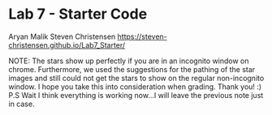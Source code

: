 # Lab 7 - Starter Code
Aryan Malik
Steven Christensen 
https://steven-christensen.github.io/Lab7_Starter/

NOTE: The stars show up perfectly if you are in an incognito window on chrome. Furthermore, we used the suggestions for the pathing
of the star images and still could not get the stars to show on the regular non-incognito window. I hope you take this into consideration when grading. Thank you! :)
P.S
Wait I think everything is working now...I will leave the previous note just in case.